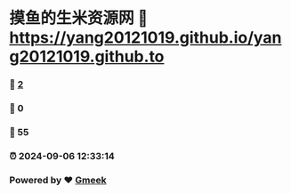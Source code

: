 # 摸鱼的生米资源网 :link: https://yang20121019.github.io/yang20121019.github.to 
### :page_facing_up: [2](https://yang20121019.github.io/yang20121019.github.to/tag.html) 
### :speech_balloon: 0 
### :hibiscus: 55 
### :alarm_clock: 2024-09-06 12:33:14 
### Powered by :heart: [Gmeek](https://github.com/Meekdai/Gmeek)
